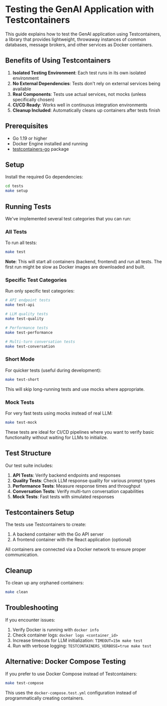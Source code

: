 # Testing the GenAI Application with Testcontainers

This guide explains how to test the GenAI application using Testcontainers, a library that provides lightweight, throwaway instances of common databases, message brokers, and other services as Docker containers.

## Benefits of Using Testcontainers

1. **Isolated Testing Environment**: Each test runs in its own isolated environment
2. **No External Dependencies**: Tests don't rely on external services being available
3. **Real Components**: Tests use actual services, not mocks (unless specifically chosen)
4. **CI/CD Ready**: Works well in continuous integration environments
5. **Cleanup Included**: Automatically cleans up containers after tests finish

## Prerequisites

- Go 1.19 or higher
- Docker Engine installed and running
- [testcontainers-go](https://github.com/testcontainers/testcontainers-go) package

## Setup

Install the required Go dependencies:

```bash
cd tests
make setup
```

## Running Tests

We've implemented several test categories that you can run:

### All Tests

To run all tests:

```bash
make test
```

**Note**: This will start all containers (backend, frontend) and run all tests. The first run might be slow as Docker images are downloaded and built.

### Specific Test Categories

Run only specific test categories:

```bash
# API endpoint tests
make test-api

# LLM quality tests
make test-quality

# Performance tests
make test-performance

# Multi-turn conversation tests
make test-conversation
```

### Short Mode

For quicker tests (useful during development):

```bash
make test-short
```

This will skip long-running tests and use mocks where appropriate.

### Mock Tests

For very fast tests using mocks instead of real LLM:

```bash
make test-mock
```

These tests are ideal for CI/CD pipelines where you want to verify basic functionality without waiting for LLMs to initialize.

## Test Structure

Our test suite includes:

1. **API Tests**: Verify backend endpoints and responses
2. **Quality Tests**: Check LLM response quality for various prompt types
3. **Performance Tests**: Measure response times and throughput
4. **Conversation Tests**: Verify multi-turn conversation capabilities
5. **Mock Tests**: Fast tests with simulated responses

## Testcontainers Setup

The tests use Testcontainers to create:


1. A backend container with the Go API server
2. A frontend container with the React application (optional)

All containers are connected via a Docker network to ensure proper communication.

## Cleanup

To clean up any orphaned containers:

```bash
make clean
```

## Troubleshooting

If you encounter issues:

1. Verify Docker is running with `docker info`
2. Check container logs: `docker logs <container_id>`
3. Increase timeouts for LLM initialization: `TIMEOUT=15m make test`
4. Run with verbose logging: `TESTCONTAINERS_VERBOSE=true make test`

## Alternative: Docker Compose Testing

If you prefer to use Docker Compose instead of Testcontainers:

```bash
make test-compose
```

This uses the `docker-compose.test.yml` configuration instead of programmatically creating containers.
